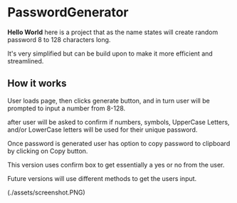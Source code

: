 # PasswordGenerator
<strong>Hello World</strong> here is a project that as the name states will create random password 8 to 128 characters long.

It's very simplified but can be build upon to make it more efficient and streamlined.

<h2>How it works</h2>

User loads page, then clicks generate button, and
in turn user will be prompted to input a number from 8-128.<br>

after user will be asked to confirm if numbers, symbols, UpperCase Letters, and/or LowerCase letters will be used for their unique password.<br>

Once password is generated user has option to copy password to clipboard by clicking on Copy button.<br>

This version uses confirm box to get essentially a yes or no from the user.<br>

Future versions will use different methods to get the users input.

(./assets/screenshot.PNG)
